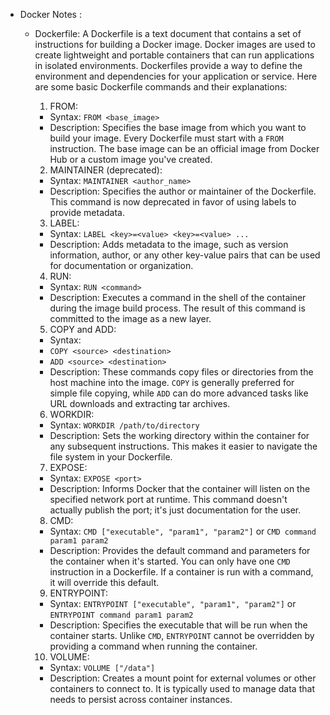 - Docker Notes :

  - Dockerfile:
    A Dockerfile is a text document that contains a set of instructions for building a Docker image. Docker images are used to create lightweight and portable containers that can run applications in isolated environments. Dockerfiles provide a way to define the environment and dependencies for your application or service. Here are some basic Dockerfile commands and their explanations:

    1.  FROM:

    - Syntax: `FROM <base_image>`
    - Description: Specifies the base image from which you want to build your image. Every Dockerfile must start with a `FROM` instruction. The base image can be an official image from Docker Hub or a custom image you've created.

    2.  MAINTAINER (deprecated):

    - Syntax: `MAINTAINER <author_name>`
    - Description: Specifies the author or maintainer of the Dockerfile. This command is now deprecated in favor of using labels to provide metadata.

    3.  LABEL:

    - Syntax: `LABEL <key>=<value> <key>=<value> ...`
    - Description: Adds metadata to the image, such as version information, author, or any other key-value pairs that can be used for documentation or organization.

    4.  RUN:

    - Syntax: `RUN <command>`
    - Description: Executes a command in the shell of the container during the image build process. The result of this command is committed to the image as a new layer.

    5.  COPY and ADD:

    - Syntax:
    - `COPY <source> <destination>`
    - `ADD <source> <destination>`
    - Description: These commands copy files or directories from the host machine into the image.
      `COPY` is generally preferred for simple file copying,
      while `ADD` can do more advanced tasks like URL downloads and extracting tar archives.

    6.  WORKDIR:

    - Syntax: `WORKDIR /path/to/directory`
    - Description: Sets the working directory within the container for any subsequent instructions.
      This makes it easier to navigate the file system in your Dockerfile.

    7.  EXPOSE:

    - Syntax: `EXPOSE <port>`
    - Description: Informs Docker that the container will listen on the specified network port at runtime.
      This command doesn't actually publish the port; it's just documentation for the user.

    8.  CMD:

    - Syntax: `CMD ["executable", "param1", "param2"]` or `CMD command param1 param2`
    - Description: Provides the default command and parameters for the container when it's started.
      You can only have one `CMD` instruction in a Dockerfile. If a container is run with a command, it will override this default.

    9.  ENTRYPOINT:

    - Syntax: `ENTRYPOINT ["executable", "param1", "param2"]` or `ENTRYPOINT command param1 param2`
    - Description: Specifies the executable that will be run when the container starts.
      Unlike `CMD`, `ENTRYPOINT` cannot be overridden by providing a command when running the container.

    10. VOLUME:

    - Syntax: `VOLUME ["/data"]`
    - Description: Creates a mount point for external volumes or other containers to connect to.
      It is typically used to manage data that needs to persist across container instances.
